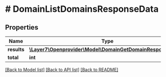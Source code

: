 # # DomainListDomainsResponseData

## Properties

Name | Type | Description | Notes
------------ | ------------- | ------------- | -------------
**results** | [**\Layer7\Openprovider\Model\DomainGetDomainResponseData[]**](DomainGetDomainResponseData.md) |  | [optional]
**total** | **int** |  | [optional]

[[Back to Model list]](../../README.md#models) [[Back to API list]](../../README.md#endpoints) [[Back to README]](../../README.md)
